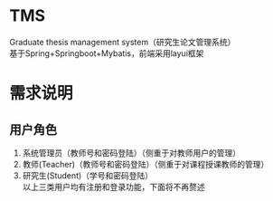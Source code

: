 # TMS
Graduate thesis management system（研究生论文管理系统）    
基于Spring+Springboot+Mybatis，前端采用layui框架  

# 需求说明  
## 用户角色  
1. 系统管理员（教师号和密码登陆）（侧重于对教师用户的管理）  
2. 教师(Teacher)（教师号和密码登陆）（侧重于对课程授课教师的管理）  
3. 研究生(Student)（学号和密码登陆）  
以上三类用户均有注册和登录功能，下面将不再赘述  
